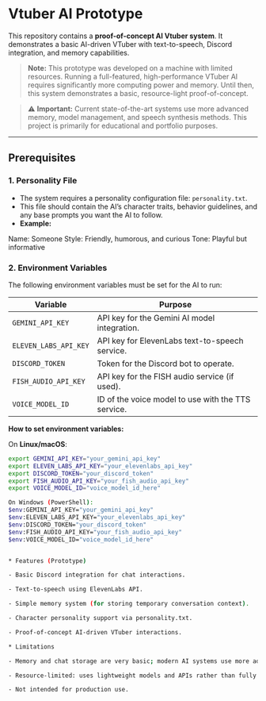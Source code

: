 # Vtuber AI Prototype

This repository contains a **proof-of-concept AI Vtuber system**. It demonstrates a basic AI-driven VTuber with text-to-speech, Discord integration, and memory capabilities.  

> **Note:** This prototype was developed on a machine with limited resources. Running a full-featured, high-performance VTuber AI requires significantly more computing power and memory. Until then, this system demonstrates a basic, resource-light proof-of-concept.


> ⚠️ **Important:** Current state-of-the-art systems use more advanced memory, model management, and speech synthesis methods. This project is primarily for educational and portfolio purposes.

---

## Prerequisites

### 1. Personality File
- The system requires a personality configuration file: `personality.txt`.  
- This file should contain the AI’s character traits, behavior guidelines, and any base prompts you want the AI to follow.  
- **Example:**  

Name: Someone
Style: Friendly, humorous, and curious
Tone: Playful but informative

### 2. Environment Variables
The following environment variables must be set for the AI to run:

| Variable | Purpose |
|----------|---------|
| `GEMINI_API_KEY` | API key for the Gemini AI model integration. |
| `ELEVEN_LABS_API_KEY` | API key for ElevenLabs text-to-speech service. |
| `DISCORD_TOKEN` | Token for the Discord bot to operate. |
| `FISH_AUDIO_API_KEY` | API key for the FISH audio service (if used). |
| `VOICE_MODEL_ID` | ID of the voice model to use with the TTS service. |

**How to set environment variables:**  

On **Linux/macOS**:
```bash
export GEMINI_API_KEY="your_gemini_api_key"
export ELEVEN_LABS_API_KEY="your_elevenlabs_api_key"
export DISCORD_TOKEN="your_discord_token"
export FISH_AUDIO_API_KEY="your_fish_audio_api_key"
export VOICE_MODEL_ID="voice_model_id_here"

On Windows (PowerShell):
$env:GEMINI_API_KEY="your_gemini_api_key"
$env:ELEVEN_LABS_API_KEY="your_elevenlabs_api_key"
$env:DISCORD_TOKEN="your_discord_token"
$env:FISH_AUDIO_API_KEY="your_fish_audio_api_key"
$env:VOICE_MODEL_ID="voice_model_id_here"


* Features (Prototype)

- Basic Discord integration for chat interactions.

- Text-to-speech using ElevenLabs API.

- Simple memory system (for storing temporary conversation context).

- Character personality support via personality.txt.

- Proof-of-concept AI-driven VTuber interactions.

* Limitations

- Memory and chat storage are very basic; modern AI systems use more advanced persistent memory and context management.

- Resource-limited: uses lightweight models and APIs rather than fully self-hosted large language models.

- Not intended for production use.